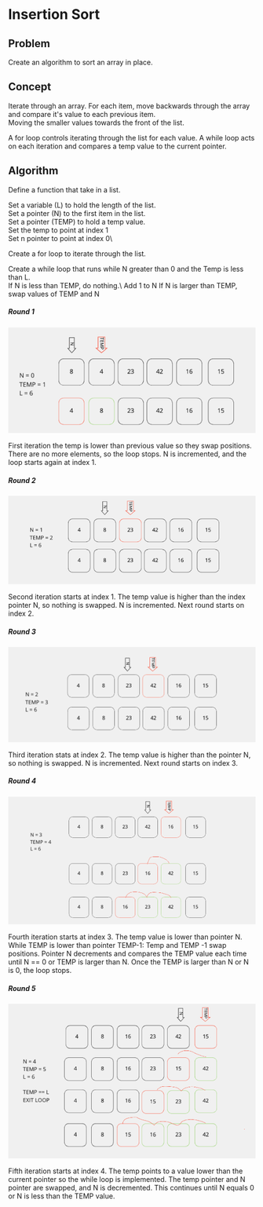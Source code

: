 # Insertion Sort

## Problem

Create an algorithm to sort an array in place.

## Concept

Iterate through an array. For each item, move backwards through the array and compare it's value to each previous item.\
Moving the smaller values towards the front of the list.

A for loop controls iterating through the list for each value.
A while loop acts on each iteration and compares a temp value to the current pointer.

## Algorithm

Define a function that take in a list.

Set a variable (L) to hold the length of the list.\
Set a pointer (N) to the first item in the list.\
Set a pointer (TEMP) to hold a temp value.\
Set the temp to point at index 1\
Set n pointer to point at index 0\

Create a for loop to iterate through the list.

Create a while loop that runs while N greater than 0 and the Temp is less than L.\
If N is less than TEMP, do nothing.\  Add 1 to N
If N is larger than TEMP, swap values of TEMP and N

##### Round 1

![round1](images/round1.png)

First iteration the temp is lower than previous value so they swap positions.
There are no more elements, so the loop stops.
N is incremented, and the loop starts again at index 1.

##### Round 2

![round2](images/round2.png)

Second iteration starts at index 1.
The temp value is higher than the index pointer N, so nothing is swapped. 
N is incremented. Next round starts on index 2.

##### Round 3

![round3](images/round3.png)

Third iteration stats at index 2.
The temp value is higher than the pointer N, so nothing is swapped.
N is incremented. Next round starts on index 3.

##### Round 4

![round4](images/round4.png)

Fourth iteration starts at index 3.
The temp value is lower than pointer N.
While TEMP is lower than pointer TEMP-1:
  Temp and TEMP -1 swap positions.
  Pointer N decrements and compares the TEMP value each time until N == 0 or TEMP is larger than N.
  Once the TEMP is larger than N or N is 0, the loop stops.

##### Round 5

![round5](images/round5.png)

Fifth iteration starts at index 4.
The temp points to a value lower than the current pointer so the while loop is implemented.
The temp pointer and N pointer are swapped, and N is decremented.
This continues until N equals 0 or N is less than the TEMP value. 
